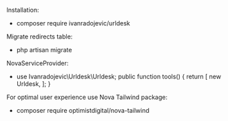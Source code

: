 Installation:
- composer require ivanradojevic/urldesk

Migrate redirects table:
- php artisan migrate

NovaServiceProvider:
- use Ivanradojevic\Urldesk\Urldesk;
public function tools()
{
return [
new Urldesk,
];
}
    	
For optimal user experience use Nova Tailwind package:
- composer require optimistdigital/nova-tailwind

